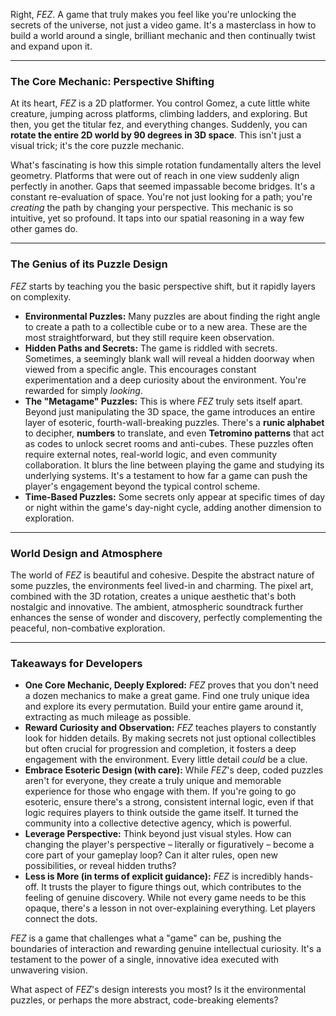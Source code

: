 Right, *FEZ*. A game that truly makes you feel like you're unlocking the secrets of the universe, not just a video game. It's a masterclass in how to build a world around a single, brilliant mechanic and then continually twist and expand upon it.

---

### The Core Mechanic: Perspective Shifting

At its heart, *FEZ* is a 2D platformer. You control Gomez, a cute little white creature, jumping across platforms, climbing ladders, and exploring. But then, you get the titular fez, and everything changes. Suddenly, you can **rotate the entire 2D world by 90 degrees in 3D space**. This isn't just a visual trick; it's the core puzzle mechanic.

What's fascinating is how this simple rotation fundamentally alters the level geometry. Platforms that were out of reach in one view suddenly align perfectly in another. Gaps that seemed impassable become bridges. It's a constant re-evaluation of space. You're not just looking for a path; you're *creating* the path by changing your perspective. This mechanic is so intuitive, yet so profound. It taps into our spatial reasoning in a way few other games do.

---

### The Genius of its Puzzle Design

*FEZ* starts by teaching you the basic perspective shift, but it rapidly layers on complexity.

* **Environmental Puzzles:** Many puzzles are about finding the right angle to create a path to a collectible cube or to a new area. These are the most straightforward, but they still require keen observation.
* **Hidden Paths and Secrets:** The game is riddled with secrets. Sometimes, a seemingly blank wall will reveal a hidden doorway when viewed from a specific angle. This encourages constant experimentation and a deep curiosity about the environment. You're rewarded for simply *looking*.
* **The "Metagame" Puzzles:** This is where *FEZ* truly sets itself apart. Beyond just manipulating the 3D space, the game introduces an entire layer of esoteric, fourth-wall-breaking puzzles. There's a **runic alphabet** to decipher, **numbers** to translate, and even **Tetromino patterns** that act as codes to unlock secret rooms and anti-cubes. These puzzles often require external notes, real-world logic, and even community collaboration. It blurs the line between playing the game and studying its underlying systems. It's a testament to how far a game can push the player's engagement beyond the typical control scheme.
* **Time-Based Puzzles:** Some secrets only appear at specific times of day or night within the game's day-night cycle, adding another dimension to exploration.

---

### World Design and Atmosphere

The world of *FEZ* is beautiful and cohesive. Despite the abstract nature of some puzzles, the environments feel lived-in and charming. The pixel art, combined with the 3D rotation, creates a unique aesthetic that's both nostalgic and innovative. The ambient, atmospheric soundtrack further enhances the sense of wonder and discovery, perfectly complementing the peaceful, non-combative exploration.

---

### Takeaways for Developers

* **One Core Mechanic, Deeply Explored:** *FEZ* proves that you don't need a dozen mechanics to make a great game. Find one truly unique idea and explore its every permutation. Build your entire game around it, extracting as much mileage as possible.
* **Reward Curiosity and Observation:** *FEZ* teaches players to constantly look for hidden details. By making secrets not just optional collectibles but often crucial for progression and completion, it fosters a deep engagement with the environment. Every little detail *could* be a clue.
* **Embrace Esoteric Design (with care):** While *FEZ*'s deep, coded puzzles aren't for everyone, they create a truly unique and memorable experience for those who engage with them. If you're going to go esoteric, ensure there's a strong, consistent internal logic, even if that logic requires players to think outside the game itself. It turned the community into a collective detective agency, which is powerful.
* **Leverage Perspective:** Think beyond just visual styles. How can changing the player's perspective – literally or figuratively – become a core part of your gameplay loop? Can it alter rules, open new possibilities, or reveal hidden truths?
* **Less is More (in terms of explicit guidance):** *FEZ* is incredibly hands-off. It trusts the player to figure things out, which contributes to the feeling of genuine discovery. While not every game needs to be this opaque, there's a lesson in not over-explaining everything. Let players connect the dots.

*FEZ* is a game that challenges what a "game" can be, pushing the boundaries of interaction and rewarding genuine intellectual curiosity. It's a testament to the power of a single, innovative idea executed with unwavering vision.

What aspect of *FEZ*'s design interests you most? Is it the environmental puzzles, or perhaps the more abstract, code-breaking elements?